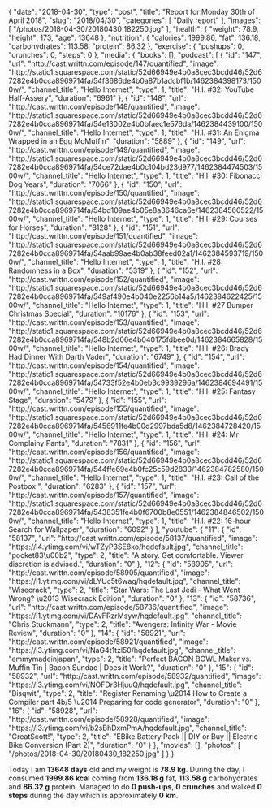 {
    "date": "2018-04-30",
    "type": "post",
    "title": "Report for Monday 30th of April 2018",
    "slug": "2018\/04\/30",
    "categories": [
        "Daily report"
    ],
    "images": [
        "\/photos\/2018-04-30\/20180430_182250.jpg"
    ],
    "health": {
        "weight": 78.9,
        "height": 173,
        "age": 13648
    },
    "nutrition": {
        "calories": 1999.86,
        "fat": 136.18,
        "carbohydrates": 113.58,
        "protein": 86.32
    },
    "exercise": {
        "pushups": 0,
        "crunches": 0,
        "steps": 0
    },
    "media": {
        "books": [],
        "podcast": [
            {
                "id": "147",
                "url": "http:\/\/cast.writtn.com\/episode\/147\/quantified",
                "image": "http:\/\/static1.squarespace.com\/static\/52d66949e4b0a8cec3bcdd46\/52d67282e4b0cca8969714fa\/54f3686de4b0a87b1adcbf1b\/1462384398173\/1500w\/",
                "channel_title": "Hello Internet",
                "type": 1,
                "title": "H.I. #32: YouTube Half-Assery",
                "duration": "6961"
            },
            {
                "id": "148",
                "url": "http:\/\/cast.writtn.com\/episode\/148\/quantified",
                "image": "http:\/\/static1.squarespace.com\/static\/52d66949e4b0a8cec3bcdd46\/52d67282e4b0cca8969714fa\/54e13002e4b0bfaec1e576da\/1462384439100\/1500w\/",
                "channel_title": "Hello Internet",
                "type": 1,
                "title": "H.I. #31: An Enigma Wrapped in an Egg McMuffin",
                "duration": "5889"
            },
            {
                "id": "149",
                "url": "http:\/\/cast.writtn.com\/episode\/149\/quantified",
                "image": "http:\/\/static1.squarespace.com\/static\/52d66949e4b0a8cec3bcdd46\/52d67282e4b0cca8969714fa\/54ce72dae4b0c104bd23d977\/1462384474503\/1500w\/",
                "channel_title": "Hello Internet",
                "type": 1,
                "title": "H.I. #30: Fibonacci Dog Years",
                "duration": "7066"
            },
            {
                "id": "150",
                "url": "http:\/\/cast.writtn.com\/episode\/150\/quantified",
                "image": "http:\/\/static1.squarespace.com\/static\/52d66949e4b0a8cec3bcdd46\/52d67282e4b0cca8969714fa\/54bd109ae4b05e8a3646ca6e\/1462384560522\/1500w\/",
                "channel_title": "Hello Internet",
                "type": 1,
                "title": "H.I. #29: Courses for Horses",
                "duration": "8128"
            },
            {
                "id": "151",
                "url": "http:\/\/cast.writtn.com\/episode\/151\/quantified",
                "image": "http:\/\/static1.squarespace.com\/static\/52d66949e4b0a8cec3bcdd46\/52d67282e4b0cca8969714fa\/54aab99ae4b0ab38feed02a1\/1462384593719\/1500w\/",
                "channel_title": "Hello Internet",
                "type": 1,
                "title": "H.I. #28: Randomness in a Box",
                "duration": "5319"
            },
            {
                "id": "152",
                "url": "http:\/\/cast.writtn.com\/episode\/152\/quantified",
                "image": "http:\/\/static1.squarespace.com\/static\/52d66949e4b0a8cec3bcdd46\/52d67282e4b0cca8969714fa\/549af490e4b040e2256b14a5\/1462384622425\/1500w\/",
                "channel_title": "Hello Internet",
                "type": 1,
                "title": "H.I. #27 Bumper Christmas Special",
                "duration": "10176"
            },
            {
                "id": "153",
                "url": "http:\/\/cast.writtn.com\/episode\/153\/quantified",
                "image": "http:\/\/static1.squarespace.com\/static\/52d66949e4b0a8cec3bcdd46\/52d67282e4b0cca8969714fa\/548b2d06e4b040175fdbee0d\/1462384665828\/1500w\/",
                "channel_title": "Hello Internet",
                "type": 1,
                "title": "H.I. #26: Brady Had Dinner With Darth Vader",
                "duration": "6749"
            },
            {
                "id": "154",
                "url": "http:\/\/cast.writtn.com\/episode\/154\/quantified",
                "image": "http:\/\/static1.squarespace.com\/static\/52d66949e4b0a8cec3bcdd46\/52d67282e4b0cca8969714fa\/54733f52e4b0eb3c9939296a\/1462384694491\/1500w\/",
                "channel_title": "Hello Internet",
                "type": 1,
                "title": "H.I. #25: Fantasy Stage",
                "duration": "5479"
            },
            {
                "id": "155",
                "url": "http:\/\/cast.writtn.com\/episode\/155\/quantified",
                "image": "http:\/\/static1.squarespace.com\/static\/52d66949e4b0a8cec3bcdd46\/52d67282e4b0cca8969714fa\/5456911fe4b00d2997bda5d8\/1462384728420\/1500w\/",
                "channel_title": "Hello Internet",
                "type": 1,
                "title": "H.I. #24: Mr Complainy Pants",
                "duration": "7831"
            },
            {
                "id": "156",
                "url": "http:\/\/cast.writtn.com\/episode\/156\/quantified",
                "image": "http:\/\/static1.squarespace.com\/static\/52d66949e4b0a8cec3bcdd46\/52d67282e4b0cca8969714fa\/544ffe69e4b0fc25c59d2833\/1462384782580\/1500w\/",
                "channel_title": "Hello Internet",
                "type": 1,
                "title": "H.I. #23: Call of the Postbox ",
                "duration": "6283"
            },
            {
                "id": "157",
                "url": "http:\/\/cast.writtn.com\/episode\/157\/quantified",
                "image": "http:\/\/static1.squarespace.com\/static\/52d66949e4b0a8cec3bcdd46\/52d67282e4b0cca8969714fa\/5438351fe4b0f6700b8e0551\/1462384846502\/1500w\/",
                "channel_title": "Hello Internet",
                "type": 1,
                "title": "H.I. #22: 16-hour Search for Wallpaper",
                "duration": "6092"
            }
        ],
        "youtube": {
            "11": {
                "id": "58137",
                "url": "http:\/\/cast.writtn.com\/episode\/58137\/quantified",
                "image": "https:\/\/i4.ytimg.com\/vi\/wTZyP3SE8ko\/hqdefault.jpg",
                "channel_title": "pocket83\u00b2",
                "type": 2,
                "title": "A story. Get comfortable. Viewer discretion is advised.",
                "duration": "0"
            },
            "12": {
                "id": "58905",
                "url": "http:\/\/cast.writtn.com\/episode\/58905\/quantified",
                "image": "https:\/\/i1.ytimg.com\/vi\/dLYUc5t6wag\/hqdefault.jpg",
                "channel_title": "Wisecrack",
                "type": 2,
                "title": "Star Wars: The Last Jedi - What Went Wrong? \u2013 Wisecrack Edition",
                "duration": "0"
            },
            "13": {
                "id": "58736",
                "url": "http:\/\/cast.writtn.com\/episode\/58736\/quantified",
                "image": "https:\/\/i1.ytimg.com\/vi\/DAvFRzrMsyw\/hqdefault.jpg",
                "channel_title": "Chris Stuckmann",
                "type": 2,
                "title": "Avengers: Infinity War - Movie Review",
                "duration": "0"
            },
            "14": {
                "id": "58921",
                "url": "http:\/\/cast.writtn.com\/episode\/58921\/quantified",
                "image": "https:\/\/i3.ytimg.com\/vi\/NaG4t1tzl50\/hqdefault.jpg",
                "channel_title": "emmymadeinjapan",
                "type": 2,
                "title": "Perfect BACON BOWL Maker vs. Muffin Tin | Bacon Sundae | Does it Work?",
                "duration": "0"
            },
            "15": {
                "id": "58932",
                "url": "http:\/\/cast.writtn.com\/episode\/58932\/quantified",
                "image": "https:\/\/i3.ytimg.com\/vi\/NOFDr3HjuuQ\/hqdefault.jpg",
                "channel_title": "Bisqwit",
                "type": 2,
                "title": "Register Renaming \u2014 How to Create a Compiler part 4b\/5 \u2014 Preparing for code generator",
                "duration": "0"
            },
            "16": {
                "id": "58928",
                "url": "http:\/\/cast.writtn.com\/episode\/58928\/quantified",
                "image": "https:\/\/i3.ytimg.com\/vi\/b2sBhDxmPmA\/hqdefault.jpg",
                "channel_title": "GreatScott!",
                "type": 2,
                "title": "EBike Battery Pack || DIY or Buy || Electric Bike Conversion (Part 2)",
                "duration": "0"
            }
        },
        "movies": [],
        "photos": [
            "\/photos\/2018-04-30\/20180430_182250.jpg"
        ]
    }
}

Today I am <strong>13648 days</strong> old and my weight is <strong>78.9 kg</strong>. During the day, I consumed <strong>1999.86 kcal</strong> coming from <strong>136.18 g</strong> fat, <strong>113.58 g</strong> carbohydrates and <strong>86.32 g</strong> protein. Managed to do <strong>0 push-ups</strong>, <strong>0 crunches</strong> and walked <strong>0 steps</strong> during the day which is approximately <strong>0 km</strong>.